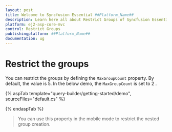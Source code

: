 ```yaml
---
layout: post
title: Welcome to Syncfusion Essential ##Platform_Name##
description: Learn here all about Restrict Groups of Syncfusion Essential ##Platform_Name## widgets based on HTML5 and jQuery.
platform: ej2-asp-core-mvc
control: Restrict Groups
publishingplatform: ##Platform_Name##
documentation: ug
---
```



# Restrict the groups

You can restrict the groups by defining the `MaxGroupCount` property. By default, the value is 5. In the below demo, the `MaxGroupCount` is set to 2 .

{% aspTab template="query-builder/getting-started/demo", sourceFiles="default.cs" %}

{% endaspTab %}

> You can use this property in the mobile mode to restrict the nested group creation.